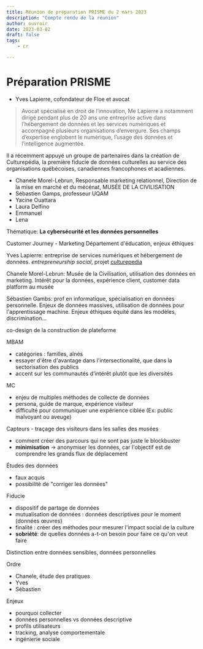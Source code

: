 ```yaml
---
title: Réunion de préparation PRISME du 2 mars 2023
description: "Compte rendu de la réunion"
author: ouvroir
date: 2023-03-02
draft: false
tags:
    - cr

---
```

# Préparation PRISME
* Yves Lapierre, cofondateur de Floe et avocat 
> Avocat spécialisé en droit de l’innovation, Me Lapierre a notamment dirigé pendant plus de 20 ans une entreprise active dans l’hébergement de données et les services numériques et accompagné plusieurs organisations d’envergure. Ses champs d’expertise englobent le numérique, l’usage des données et l’intelligence augmentée.

Il a récemment appuyé un groupe de partenaires dans la création de Culturepédia, la première fiducie de données culturelles au service des organisations québécoises, canadiennes francophones et acadiennes. 
* Chanele Morel-Lebrun, Responsable marketing relationnel, Direction de la mise en marché et du mécénat, MUSÉE DE LA CIVILISATION
* Sébastien Gamps, professeur UQAM
* Yacine Ouattara
* Laura Delfino
* Emmanuel
* Lena

Thématique: **La cybersécurité et les données personnelles**

Customer Journey - Marketing
Département d'éducation, enjeux éthiques

Yves Lapierre: entreprise de services numériques et hébergement de données. *entrepreneurship social*, projet [culturepedia](https://www.culturepedia.ca)

Chanele Morel-Lebrun: Musée de la Civilisation, utilisation des données en marketing. Intérêt pour la données, expérience client, customer data platform au musée

Sébastien Gambs: prof en informatique, spécialisation en données personnelle. Enjeux de données massives, utilisation de données pour l'apprentissage machine. Enjeux éthiques équité dans les modèles, discrimination...

co-design de la construction de plateforme

MBAM
- catégories : familles, aînés
- essayer d'être d'avantage dans l'intersectionalité, que dans la sectorisation des publics
- accent sur les communautés d'intérêt plutôt que les diversités

MC
- enjeu de multiples méthodes de collecte de données
- persona, guide de marque, expérience visiteur
- difficulté pour communiquer une expérience ciblée (Ex: public malvoyant ou aveuge)

Capteurs - traçage des visiteurs dans les salles des musées
- comment créer des parcours qui ne sont pas juste le blockbuster
- **minimisation** → anonymiser les données, car l'objectif est de comprendre les grands flux de déplacement

Études des données
- faux acquis
- possibilité de "corriger les données"

Fiducie
- dispositif de partage de données
- mutualisation de données : données descriptives pour le moment (données œuvres)
- finalité : créer des méthodes pour mesurer l'impact social de la culture
- **sobriété**: de quelles données a-t-on besoin pour faire ce qu'on veut faire

Distinction entre données sensibles, données personnelles

Ordre
- Chanele, étude des pratiques
- Yves
- Sébastien

Enjeux
- pourquoi collecter
- données personnelles vs données descriptive
- profils utilisateurs
- tracking, analyse comportementale
- ingénierie sociale